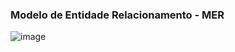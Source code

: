 ### Modelo de Entidade Relacionamento - MER 
![image](https://user-images.githubusercontent.com/19518771/126908854-7fefd5bb-b970-4fbd-86e8-79cc05f895f2.png)
